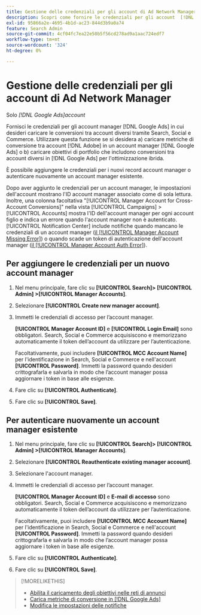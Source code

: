 ```yaml
---
title: Gestione delle credenziali per gli account di Ad Network Manager
description: Scopri come fornire le credenziali per gli account  [!DNL Google Ads] manager.
exl-id: 95866a2e-4695-4b1d-ac23-844d3b9a0a74
feature: Search Admin
source-git-commit: 4cf04fc7ea22e50b5f56cd278ad9a1aac724edf7
workflow-type: tm+mt
source-wordcount: '324'
ht-degree: 0%

---
```


# Gestione delle credenziali per gli account di Ad Network Manager

Solo *[!DNL Google Ads]account*

Fornisci le credenziali per gli account manager [!DNL Google Ads] in cui desideri caricare le conversioni tra account diversi tramite Search, Social e Commerce. Utilizzare questa funzione se si desidera a) caricare metriche di conversione tra account [!DNL Adobe] in un account manager [!DNL Google Ads] o b) caricare obiettivi di portfolio che includono conversioni tra account diversi in [!DNL Google Ads] per l&#39;ottimizzazione ibrida.

<!-- [Maybe later: and c) sync conversion value rules for accounts that use cross-account conversion tracking with Google Ads.] -->

È possibile aggiungere le credenziali per i nuovi record account manager o autenticare nuovamente un account manager esistente.

Dopo aver aggiunto le credenziali per un account manager, le impostazioni dell&#39;account mostrano l&#39;ID account manager associato come di sola lettura. Inoltre, una colonna facoltativa &quot;[!UICONTROL Manager Account for Cross-Account Conversions]&quot; nella vista [!UICONTROL Campaigns] > [!UICONTROL Accounts] mostra l&#39;ID dell&#39;account manager per ogni account figlio e indica un errore quando l&#39;account manager non è autenticato. [!UICONTROL Notification Center] include notifiche quando mancano le credenziali di un account manager ([il [!UICONTROL Manager Account Missing Error]](/help/search-social-commerce/notifications/notification-about.md)) o quando scade un token di autenticazione dell&#39;account manager ([il [!UICONTROL Manager Account Auth Error]](/help/search-social-commerce/notifications/notification-about.md)).

## Per aggiungere le credenziali per un nuovo account manager

1. Nel menu principale, fare clic su **[!UICONTROL Search]> [!UICONTROL Admin] >[!UICONTROL Manager Accounts]**.

1. Selezionare **[!UICONTROL Create new manager account]**.

1. Immetti le credenziali di accesso per l’account manager.

   **[!UICONTROL Manager Account ID]** e **[!UICONTROL Login Email]** sono obbligatori. Search, Social e Commerce acquisiscono e memorizzano automaticamente il token dell’account da utilizzare per l’autenticazione.

   Facoltativamente, puoi includere **[!UICONTROL MCC Account Name]** per l&#39;identificazione in Search, Social e Commerce e nell&#39;account **[!UICONTROL Password]**. Immetti la password quando desideri crittografarla e salvarla in modo che l’account manager possa aggiornare i token in base alle esigenze.

1. Fare clic su **[!UICONTROL Authenticate]**.

1. Fare clic su **[!UICONTROL Save]**.

## Per autenticare nuovamente un account manager esistente

1. Nel menu principale, fare clic su **[!UICONTROL Search]> [!UICONTROL Admin] >[!UICONTROL Manager Accounts]**.

1. Selezionare **[!UICONTROL Reauthenticate existing manager account]**.

1. Selezionare l&#39;account manager.

1. Immetti le credenziali di accesso per l’account manager.

   **[!UICONTROL Manager Account ID]** e **E-mail di accesso** sono obbligatori. Search, Social e Commerce acquisiscono e memorizzano automaticamente il token dell’account da utilizzare per l’autenticazione.

   Facoltativamente, puoi includere **[!UICONTROL MCC Account Name]** per l&#39;identificazione in Search, Social e Commerce e nell&#39;account **[!UICONTROL Password]**. Immetti la password quando desideri crittografarla e salvarla in modo che l’account manager possa aggiornare i token in base alle esigenze.

1. Fare clic su **[!UICONTROL Authenticate]**.

1. Fare clic su **[!UICONTROL Save]**.

>[!MORELIKETHIS]
>
>* [Abilita il caricamento degli obiettivi nelle reti di annunci](/help/search-social-commerce/tools/objective-upload-to-networks.md)
>* [Carica metriche di conversione in [!DNL Google Ads]](/help/search-social-commerce/tools/conversion-metrics-upload-to-google.md)
>* [Modifica le impostazioni delle notifiche](/help/search-social-commerce/notifications/notification-edit.md)

